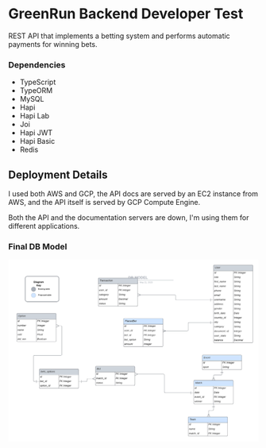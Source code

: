 # GreenRun Backend Developer Test

REST API that implements a betting system and performs automatic payments for winning bets.

### Dependencies

- TypeScript
- TypeORM
- MySQL
- Hapi
- Hapi Lab
- Joi
- Hapi JWT
- Hapi Basic
- Redis

## Deployment Details

I used both AWS and GCP, the API docs are served by an EC2 instance from AWS, and the API itself is
served by GCP Compute Engine.

Both the API and the documentation servers are down, I'm using them for different applications.

### Final DB Model

<img src="./readme_media/DB_MODEL3.png" alt="Db Model" title="database">
